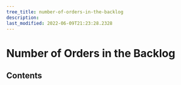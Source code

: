 ```yaml
---
tree_title: number-of-orders-in-the-backlog
description: 
last_modified: 2022-06-09T21:23:28.2328
---
```


# Number of Orders in the Backlog

## Contents
